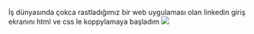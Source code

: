 İş dünyasında çokca rastladığımız bir web uygulaması olan linkedin giriş ekranını html ve css le koppylamaya başladım 
![](https://user-images.githubusercontent.com/69991414/129818060-0ac33a68-d050-475b-bd78-eafda4db6931.png)

